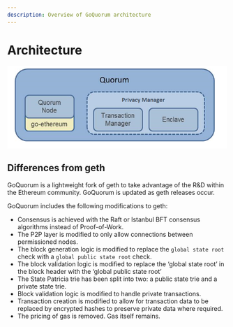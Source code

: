 ```yaml
---
description: Overview of GoQuorum architecture
---
```


# Architecture

![GoQuorum Architecture diagram](../images/Quorum%20Design.png)

## Differences from geth

GoQuorum is a lightweight fork of geth to take advantage of the R&D within the Ethereum community.
GoQuorum is updated as geth releases occur.

GoQuorum includes the following modifications to geth:

* Consensus is achieved with the Raft or Istanbul BFT consensus algorithms instead of Proof-of-Work.
* The P2P layer is modified to only allow connections between permissioned nodes.
* The block generation logic is modified to replace the `global state root` check with a `global public state root` check.
* The block validation logic is modified to replace the ‘global state root’ in the block header with the ‘global public state root’
* The State Patricia trie has been split into two: a public state trie and a private state trie.
* Block validation logic is modified to handle private transactions.
* Transaction creation is modified to allow for transaction data to be replaced by encrypted hashes
    to preserve private data where required.
* The pricing of gas is removed. Gas itself remains.
